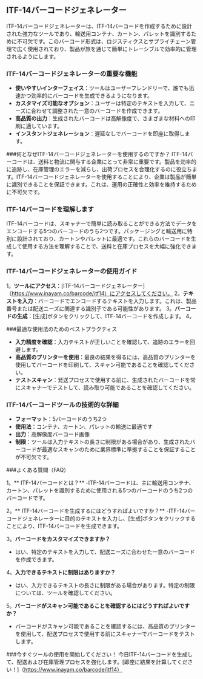 ## ITF-14バーコードジェネレーター

ITF-14バーコードジェネレーターは、ITF-14バーコードを作成するために設計された強力なツールであり、輸送用コンテナ、カートン、パレットを識別するために不可欠です。このバーコード形式は、ロジスティクスとサプライチェーン管理で広く使用されており、製品が旅を通じて簡単にトレーシブルで効率的に管理されるようにします。

### ITF-14バーコードジェネレーターの重要な機能
-  **使いやすいインターフェイス**：ツールはユーザーフレンドリーで、誰でも迅速かつ効率的にバーコードを生成できるようになります。
-  **カスタマイズ可能なオプション**：ユーザーは特定のテキストを入力して、ニーズに合わせて調整された一意のバーコードを作成できます。
-  **高品質の出力**：生成されたバーコードは高解像度で、さまざまな材料への印刷に適しています。
-  **インスタントジェネレーション**：遅延なしでバーコードを即座に取得します。

###何となぜITF-14バーコードジェネレーターを使用するのですか？
ITF-14バーコードは、送料と物流に関与する企業にとって非常に重要です。製品を効率的に追跡し、在庫管理のエラーを減らし、出荷プロセスを合理化するのに役立ちます。ITF-14バーコードジェネレーターを使用することにより、企業は製品が簡単に識別できることを保証できます。これは、運用の正確性と効率を維持するために不可欠です。

### ITF-14バーコードを理解します
ITF-14バーコードは、スキャナーで簡単に読み取ることができる方法でデータをエンコードする5つのバーコードのうち2つです。パッケージングと輸送用に特別に設計されており、カートンやパレットに最適です。これらのバーコードを生成して使用する方法を理解することで、送料と在庫プロセスを大幅に強化できます。

### ITF-14バーコードジェネレーターの使用ガイド
1。**ツールにアクセス**：[ITF-14バーコードジェネレーター]（https://www.inayam.co/barcode/itf14）にアクセスしてください。
2。**テキストを入力**：バーコードでエンコードするテキストを入力します。これは、製品番号または配送ニーズに関連する識別子である可能性があります。
3。**バーコードの生成**：[生成]ボタンをクリックして、ITF-14バーコードを作成します。
4。

###最適な使用法のためのベストプラクティス
-  **入力精度を確認**：入力テキストが正しいことを確認して、追跡のエラーを回避します。
-  **高品質のプリンターを使用**：最良の結果を得るには、高品質のプリンターを使用してバーコードを印刷して、スキャン可能であることを確認してください。
-  **テストスキャン**：発送プロセスで使用する前に、生成されたバーコードを常にスキャナーでテストして、読み取り可能であることを確認してください。

### ITF-14バーコードツールの技術的な詳細
-  **フォーマット**：5バーコードのうち2つ
-  **使用法**：コンテナ、カートン、パレットの輸送に最適です
-  **出力**：高解像度バーコード画像
-  **制限**：ツールは入力テキストの長さに制限がある場合があり、生成されたバーコードが最適なスキャンのために業界標準に準拠することを保証することが不可欠です。

###よくある質問（FAQ）

1。** ITF-14バーコードとは？**
-ITF-14バーコードは、主に輸送用コンテナ、カートン、パレットを識別するために使用される5つのバーコードのうち2つのバーコードです。

2。** ITF-14バーコードを生成するにはどうすればよいですか？**
-ITF-14バーコードジェネレーターに目的のテキストを入力し、[生成]ボタンをクリックすることにより、ITF-14バーコードを生成できます。

3。**バーコードをカスタマイズできますか？**
- はい、特定のテキストを入力して、配送ニーズに合わせた一意のバーコードを作成できます。

4。**入力できるテキストに制限はありますか？**
- はい、入力できるテキストの長さに制限がある場合があります。特定の制限については、ツールを確認してください。

5。**バーコードがスキャン可能であることを確認するにはどうすればよいですか？**
- バーコードがスキャン可能であることを確認するには、高品質のプリンターを使用して、配送プロセスで使用する前にスキャナーでバーコードをテストします。

###今すぐツールの使用を開始してください！
今日ITF-14バーコードを生成して、配送および在庫管理プロセスを強化します。[即座に結果を計算してください！]（https://www.inayam.co/barcode/itf14）